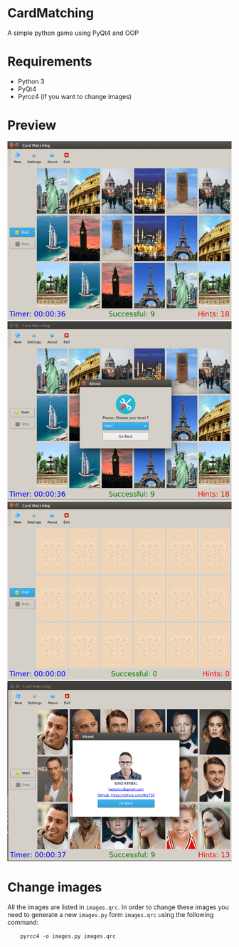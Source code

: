 # CardMatching
A simple python game using PyQt4 and OOP

# Requirements
* Python 3
* PyQt4
* Pyrcc4 (if you want to change images)

# Preview
![](preview1.png)
![](preview2.png)
![](preview3.png)
![](preview4.png)

# Change images
All the images are listed in `images.qrc`.
In order to change these images you need to generate a new `images.py` form `images.qrc` using the following command:
```
    pyrcc4 -o images.py images.qrc
```
